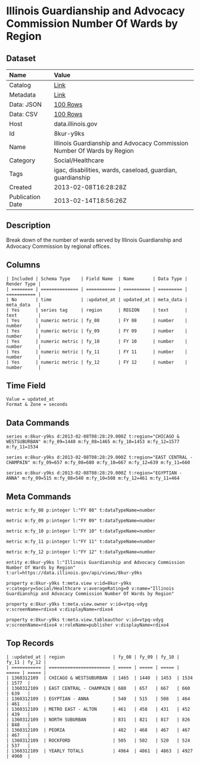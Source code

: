 # Illinois Guardianship and Advocacy Commission Number Of Wards by Region

## Dataset

| Name | Value |
| :--- | :---- |
| Catalog | [Link](https://catalog.data.gov/dataset/illinois-guardianship-and-advocacy-commission-number-of-wards-by-region-dd5f2) |
| Metadata | [Link](https://data.illinois.gov/api/views/8kur-y9ks) |
| Data: JSON | [100 Rows](https://data.illinois.gov/api/views/8kur-y9ks/rows.json?max_rows=100) |
| Data: CSV | [100 Rows](https://data.illinois.gov/api/views/8kur-y9ks/rows.csv?max_rows=100) |
| Host | data.illinois.gov |
| Id | 8kur-y9ks |
| Name | Illinois Guardianship and Advocacy Commission Number Of Wards by Region |
| Category | Social/Healthcare |
| Tags | igac, disabilities, wards, caseload, guardian, guardianship |
| Created | 2013-02-08T16:28:28Z |
| Publication Date | 2013-02-14T18:56:26Z |

## Description

Break down of the number of wards served by Illinois Guardianship and Advocacy Commission by regional offices.

## Columns

```ls
| Included | Schema Type    | Field Name  | Name       | Data Type | Render Type |
| ======== | ============== | =========== | ========== | ========= | =========== |
| No       | time           | :updated_at | updated_at | meta_data | meta_data   |
| Yes      | series tag     | region      | REGION     | text      | text        |
| Yes      | numeric metric | fy_08       | FY 08      | number    | number      |
| Yes      | numeric metric | fy_09       | FY 09      | number    | number      |
| Yes      | numeric metric | fy_10       | FY 10      | number    | number      |
| Yes      | numeric metric | fy_11       | FY 11      | number    | number      |
| Yes      | numeric metric | fy_12       | FY 12      | number    | number      |
```

## Time Field

```ls
Value = updated_at
Format & Zone = seconds
```

## Data Commands

```ls
series e:8kur-y9ks d:2013-02-08T08:28:29.000Z t:region="CHICAGO & WESTSUBURBAN" m:fy_09=1440 m:fy_08=1465 m:fy_10=1453 m:fy_12=1577 m:fy_11=1534

series e:8kur-y9ks d:2013-02-08T08:28:29.000Z t:region="EAST CENTRAL - CHAMPAIN" m:fy_09=657 m:fy_08=680 m:fy_10=667 m:fy_12=639 m:fy_11=660

series e:8kur-y9ks d:2013-02-08T08:28:29.000Z t:region="EGYPTIAN - ANNA" m:fy_09=515 m:fy_08=540 m:fy_10=508 m:fy_12=461 m:fy_11=464
```

## Meta Commands

```ls
metric m:fy_08 p:integer l:"FY 08" t:dataTypeName=number

metric m:fy_09 p:integer l:"FY 09" t:dataTypeName=number

metric m:fy_10 p:integer l:"FY 10" t:dataTypeName=number

metric m:fy_11 p:integer l:"FY 11" t:dataTypeName=number

metric m:fy_12 p:integer l:"FY 12" t:dataTypeName=number

entity e:8kur-y9ks l:"Illinois Guardianship and Advocacy Commission Number Of Wards by Region" t:url=https://data.illinois.gov/api/views/8kur-y9ks

property e:8kur-y9ks t:meta.view v:id=8kur-y9ks v:category=Social/Healthcare v:averageRating=0 v:name="Illinois Guardianship and Advocacy Commission Number Of Wards by Region"

property e:8kur-y9ks t:meta.view.owner v:id=vtpq-vdyg v:screenName=rdixo4 v:displayName=rdixo4

property e:8kur-y9ks t:meta.view.tableauthor v:id=vtpq-vdyg v:screenName=rdixo4 v:roleName=publisher v:displayName=rdixo4
```

## Top Records

```ls
| :updated_at | region                  | fy_08 | fy_09 | fy_10 | fy_11 | fy_12 | 
| =========== | ======================= | ===== | ===== | ===== | ===== | ===== | 
| 1360312109  | CHICAGO & WESTSUBURBAN  | 1465  | 1440  | 1453  | 1534  | 1577  | 
| 1360312109  | EAST CENTRAL - CHAMPAIN | 680   | 657   | 667   | 660   | 639   | 
| 1360312109  | EGYPTIAN - ANNA         | 540   | 515   | 508   | 464   | 461   | 
| 1360312109  | METRO EAST - ALTON      | 461   | 458   | 431   | 452   | 439   | 
| 1360312109  | NORTH SUBURBAN          | 831   | 821   | 817   | 826   | 840   | 
| 1360312109  | PEORIA                  | 482   | 468   | 467   | 467   | 467   | 
| 1360312109  | ROCKFORD                | 505   | 502   | 520   | 524   | 537   | 
| 1360312109  | YEARLY TOTALS           | 4964  | 4861  | 4863  | 4927  | 4960  | 
```